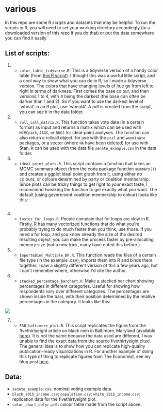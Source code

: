 # various

In this repo are some R scripts and datasets that may be helpful. To run the scripts in R, you will need to set your working directory accordingly (to a downloaded version of this repo if you do that) or put the data somewhere you can find it easily.  

## List of scripts:  

1. - `color_table_tidyverse.R`. This is a tidyverse version of a handy color table (from [this R script](https://github.com/hdugan/rColorTable/blob/master/rColorTable.R)). I thought this was a useful little script, and a cool way to show what you can do in R, so I made a tidyverse version. The colors that have changing levels of hue go from left to right in terms of darkness. First comes the base colour, and then versions 1 to 4, with 4 being the darkest (the base can often be darker than 1 and 2). So if you want to use the darkest level of 'wheat' in an R plot, use 'wheat4'. A pdf is created from the script, you can see it in the data folder.  

2. - `roll_call_matrix.R`. This function takes vote data (in a certain format) as input and returns a matrix which can be used with `MCMCpack`, `JAGS`, or `BUGS` for ideal-point analyses. The function can also return a rollcall object, for use with the `pscl` and `wnominate` packages, or a vector (where `NA` have been deleted) for use with Stan. It can be used with the data file `senate_example.csv` in the data folder.    

3. - `ideal_point_plots.R`. This script contains a function that takes an MCMC summary object (from the coda package function `summary()`) and creates a ggplot ideal point graph from it, using either no colours, or colours determined by party or coalition membership. Since plots can be tricky things to get right to *your* exact taste, I recommend tweaking the function to get exactly what you want.  The default (using government coalition membership to colour) looks like this:

<img scr = 'http://i.imgur.com/NZu0k9w.png'>

4. - `faster_for_loops.R`. People complain that for loops are slow in R. Firstly, R has many vectorized functions that do what you're probably trying to do much faster than you think, use those. If you need a for loop, and you know already the size of the desired resulting object, you can make the process faster by pre-allocating memory size (not a new trick, many have noted this before.)

5. - `Import&Bind_Multiple_DF.R`. This function reads the files of a certain file type (in the example .csv), imports them into R and binds them together. I saw a slightly different version of this a few years ago, but I can't remember where, otherwise I'd cite the author.  

6. - `stacked_percentage_barchart.R`. Make a stacked bar chart showing percentages in different categories. Useful for showing how respondents vary over different categories. The percentages are shown inside the bars, with their position determined by the relative percentages in the category. It looks like this:
<img src = "http://i.imgur.com/T55W6vc.png">

7. - `538_baltimore_plot.R`. This script replicates the figure from the fivethirtyeight article on black men in Baltimore, Maryland (available [here](http://fivethirtyeight.com/datalab/how-baltimores-young-black-men-are-boxed-in/)). It is not the same because the data used are different, I was unable to find the exact data from the source fivethirtyeight cited. The general idea is to show how you can replicate high-quality publication-ready visualizations in R. For another example of doing this type of thing to replicate figures from The Economist, see my blog post [here](http://robertmyles.github.io/re-creating-plots-from-the-economist-in-r.html).


## Data:
- `senate_example.csv`: nominal voting example data.  
- `black_2015_income.csv`; `population.csv`; `white_2015_income.csv`: replication data for the fivethirtyeight plot.  
- `color_chart_dplyr.pdf`: colour table made from the script above.
